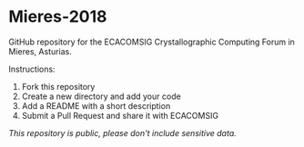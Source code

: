 # Mieres-2018

GitHub repository for the ECACOMSIG Crystallographic Computing Forum in Mieres, Asturias.

Instructions:
1. Fork this repository
2. Create a new directory and add your code
3. Add a README with a short description
4. Submit a Pull Request and share it with ECACOMSIG

*This repository is public, please don't include sensitive data.*
